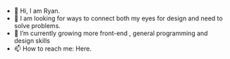 - 👋 Hi, I am Ryan.
- 👀 I am looking for ways to connect both my eyes for design and need to solve problems.
- 🌱 I’m currently growing more front-end , general programming and design skills
- 📫 How to reach me: Here.

<!---
PBDtalk/PBDtalk is a ✨ special ✨ repository because its `README.md` (this file) appears on your GitHub profile.
You can click the Preview link to take a look at your changes.
--->
